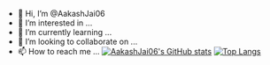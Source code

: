 - 👋 Hi, I’m @AakashJai06
- 👀 I’m interested in ...
- 🌱 I’m currently learning ...
- 💞️ I’m looking to collaborate on ...
- 📫 How to reach me ...
[![AakashJai06's GitHub stats](https://github-readme-stats-olcd.vercel.app/api?username=AakashJai06&show_icons=true&theme=transparent&card_width=400&hide_title=true&hide_border=true)](https://github.com/AakashJai06)  [![Top Langs](https://github-readme-stats-olcd.vercel.app/api/top-langs/?username=AakashJai06&layout=compact&exclude_repo=AakashJai06.github.io&card_width=350&theme=transparent&hide_border=true)](https://github.com/AakashJai06)
<!---
AakashJai06/AakashJai06 is a ✨ special ✨ repository because its `README.md` (this file) appears on your GitHub profile.
You can click the Preview link to take a look at your changes.
--->
